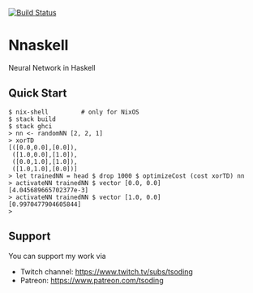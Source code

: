 [![Build Status](https://travis-ci.org/tsoding/nnaskell.svg?branch=master)](https://travis-ci.org/tsoding/nnaskell)

# Nnaskell

Neural Network in Haskell

## Quick Start

```console
$ nix-shell         # only for NixOS
$ stack build
$ stack ghci
> nn <- randomNN [2, 2, 1]
> xorTD
[([0.0,0.0],[0.0]),
 ([1.0,0.0],[1.0]),
 ([0.0,1.0],[1.0]),
 ([1.0,1.0],[0.0])]
> let trainedNN = head $ drop 1000 $ optimizeCost (cost xorTD) nn
> activateNN trainedNN $ vector [0.0, 0.0]
[4.045689665702377e-3]
> activateNN trainedNN $ vector [1.0, 0.0]
[0.9970477904605844]
>
```

## Support

You can support my work via

- Twitch channel: https://www.twitch.tv/subs/tsoding
- Patreon: https://www.patreon.com/tsoding
